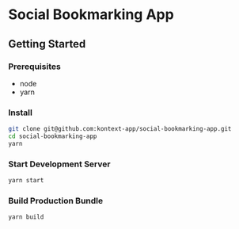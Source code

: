 # Social Bookmarking App

## Getting Started

### Prerequisites

- node
- yarn

### Install

```bash
git clone git@github.com:kontext-app/social-bookmarking-app.git
cd social-bookmarking-app
yarn
```

### Start Development Server

```bash
yarn start
```

### Build Production Bundle

```bash
yarn build
```
